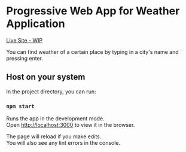# Progressive Web App for Weather Application

[Live Site - WIP](https://weatheronsteroids.netlify.app/)

You can find weather of a certain place by typing in a city's name and pressing enter.

## Host on your system

In the project directory, you can run:

### `npm start`

Runs the app in the development mode.\
Open [http://localhost:3000](http://localhost:3000) to view it in the browser.

The page will reload if you make edits.\
You will also see any lint errors in the console.
